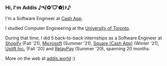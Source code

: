 ### Hi, I'm Addis ♪٩(✿′ᗜ‵✿)۶♪

I'm a Software Engineer at [Cash App](https://cash.app).

I studied Computer Engineering at the [University of Toronto](https://www.engineering.utoronto.ca/).

During that time, I did 5 back-to-back internships as a Software Engineer at [Shopify](https://shopify.com) (Fall '21), [Microsoft](https://microsoft.com) (Summer '21), [Square (Cash App)](https://cash.app) (Winter '21), [Uplift Inc.](https://uplift.com) (Fall '20) and [RelayPay](https://relaypay.io) (Summer '20), spanning 20 months.

More on the web at [addis.world](https://addis.world) :)
